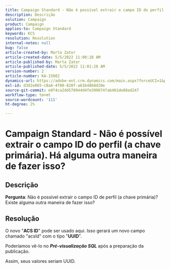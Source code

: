 ```yaml
---
title: Campaign Standard - Não é possível extrair o campo ID do perfil (a chave primária). Há alguma outra maneira de fazer isso?
description: Descrição
solution: Campaign
product: Campaign
applies-to: Campaign Standard
keywords: KCS
resolution: Resolution
internal-notes: null
bug: false
article-created-by: Marta Zator
article-created-date: 5/5/2022 11:00:28 AM
article-published-by: Marta Zator
article-published-date: 5/5/2022 11:01:28 AM
version-number: 2
article-number: KA-15082
dynamics-url: https://adobe-ent.crm.dynamics.com/main.aspx?forceUCI=1&pagetype=entityrecord&etn=knowledgearticle&id=3fef2f8e-62cc-ec11-a7b5-6045bd00dbbc
exl-id: d3d2e865-c8a6-4f00-820f-a61b4868d20e
source-git-commit: e8f4ca2dd578944d4fe399074fab461de88ad247
workflow-type: tm+mt
source-wordcount: '111'
ht-degree: 2%

---
```


# Campaign Standard - Não é possível extrair o campo ID do perfil (a chave primária). Há alguma outra maneira de fazer isso?

## Descrição


<b>Pergunta</b>: Não é possível extrair o campo ID de perfil (a chave primária)? Existe alguma outra maneira de fazer isso?


## Resolução


O novo &quot;<b>ACS ID</b>&quot; pode ser usado aqui. Isso gerará um novo campo chamado &quot;acsId&quot; com o tipo &quot;<b>UUID</b>&quot;.

Poderíamos vê-lo no <b>*Pré-visualização SQL</b>* após a preparação da publicação.

Assim, seus valores seriam UUID.

